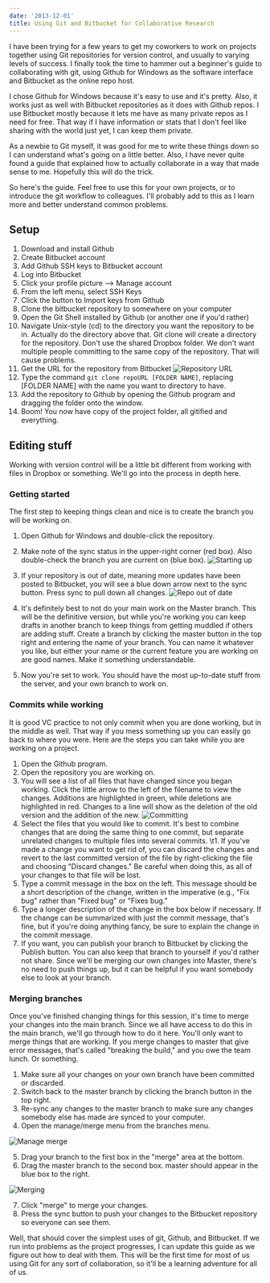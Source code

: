 ```yaml
---
date: '2013-12-01'
title: Using Git and Bitbucket for Collaborative Research
---
```


I have been trying for a few years to get my coworkers to work on projects
together using Git repositories for version control, and usually to varying
levels of success. I finally took the time to hammer out a beginner's guide to
collaborating with git, using Github for Windows as the software interface and
Bitbucket as the online repo host.

I chose Github for Windows because it's easy to use and it's pretty. Also, it
works just as well with Bitbucket repositories as it does with Github repos. I
use Bitbucket mostly because it lets me have as many private repos as I need for
free. That way if I have information or stats that I don't feel like sharing
with the world just yet, I can keep them private.

As a newbie to Git myself, it was good for me to write these things down so I
can understand what's going on a little better. Also, I have never quite found a
guide that explained how to actually collaborate in a way that made sense to
me. Hopefully this will do the trick.

So here's the guide. Feel free to use this for your own projects, or to
introduce the git workflow to colleagues. I'll probably add to this as I learn
more and better understand common problems.

<!-- more -->

## Setup

1. Download and install Github
2. Create Bitbucket account
3. Add Github SSH keys to Bitbucket account
1. Log into Bitbucket
2. Click your profile picture --> Manage account
3. From the left menu, select SSH Keys
4. Click the button to Import keys from Github
4. Clone the bitbucket repository to somewhere on your computer
1. Open the Git Shell installed by Github (or another one if you'd rather)
2. Navigate Unix-style (cd) to the directory you want the repository to be
in. Actually do the directory above that. Git clone will create a directory
for the repository. Don't use the shared Dropbox folder. We don't want
multiple people committing to the same copy of the repository. That will cause
problems.
3. Get the URL for the repository from Bitbucket
![Repository URL](https://i.imgur.com/lWycXqt.png)
3. Type the command `git clone repoURL [FOLDER NAME]`, replacing [FOLDER NAME]
with the name you want to directory to have.
5. Add the repository to Github by opening the Github program and dragging the
folder onto the window.
6. Boom! You now have copy of the project folder, all gitified and everything.

## Editing stuff
Working with version control will be a little bit different from working with
files in Dropbox or something. We'll go into the process in depth here.

### Getting started

The first step to keeping things clean and nice is to create the branch you will
be working on.

1. Open Github for Windows and double-click the repository.
2. Make note of the sync status in the upper-right corner (red box). Also
double-check the branch you are current on (blue box).
![Starting up](https://i.imgur.com/Svaoeyl.png)

3. If your repository is out of date, meaning more updates have been posted to
Bitbucket, you will see a blue down arrow next to the sync button. Press sync to
pull down all changes.  ![Repo out of date](https://i.imgur.com/nj1WRAG.png)

4. It's definitely best to not do your main work on the Master branch. This will
be the definitive version, but while you're working you can keep drafts in
another branch to keep things from getting muddled if others are adding
stuff. Create a branch by clicking the master button in the top right and
entering the name of your branch. You can name it whatever you like, but
either your name or the current feature you are working on are good
names. Make it something understandable.
5. Now you're set to work. You should have the most up-to-date stuff from the
server, and your own branch to work on.

### Commits while working

It is good VC practice to not only commit when you are done working, but in the
middle as well. That way if you mess something up you can easily go back to
where you were. Here are the steps you can take while you are working on a
project.

1. Open the Github program.
2. Open the repository you are working on.
3. You will see a list of all files that have changed since you began
working. Click the little arrow to the left of the filename to view the
changes. Additions are highlighted in green, while deletions are highlighted in
red. Changes to a line will show as the deletion of the old version and the
addition of the new.  ![Committing](https://i.imgur.com/f8qwB8o.png)
4. Select the files that you would like to commit. It's best to combine changes
that are doing the same thing to one commit, but separate unrelated changes to
multiple files into several commits.  \t1. If you've made a change you want to
get rid of, you can discard the changes and revert to the last committed version
of the file by right-clicking the file and choosing "Discard changes." Be
careful when doing this, as all of your changes to that file will be lost.
5. Type a commit message in the box on the left. This message should be a short
description of the change, written in the imperative (e.g., "Fix bug"
rather than "Fixed bug" or "Fixes bug."
6. Type a longer description of the change in the box below if necessary. If the
change can be summarized with just the commit message, that's fine, but if
you're doing anything fancy, be sure to explain the change in the commit
message.
7. If you want, you can publish your branch to Bitbucket by clicking the Publish
button. You can also keep that branch to yourself if you'd rather not
share. Since we'll be merging our own changes into Master, there's no need to
push things up, but it can be helpful if you want somebody else to look at
your branch.

### Merging branches

Once you've finished changing things for this session, it's time to merge your
changes into the main branch. Since we all have access to do this in the main
branch, we'll go through how to do it here. You'll only want to merge things
that are working. If you merge changes to master that give error messages,
that's called "breaking the build," and you owe the team lunch. Or something.

1. Make sure all your changes on your own branch have been committed or
discarded.
2. Switch back to the master branch by clicking the branch button in the top
right.
3. Re-sync any changes to the master branch to make sure any changes somebody
else has made are synced to your computer.
4. Open the manage/merge menu from the branches menu.

![Manage merge](https://i.imgur.com/2Iy6UuF.png)

5. Drag your branch to the first box in the "merge" area at the bottom.
6. Drag the master branch to the second box. master should appear in the blue
box to the right.

![Merging](https://i.imgur.com/o5NpTt8.png)

7. Click "merge" to merge your changes.
8. Press the sync button to push your changes to the Bitbucket repository so
everyone can see them.

Well, that should cover the simplest uses of git, Github, and Bitbucket. If we
run into problems as the project progresses, I can update this guide as we
figure out how to deal with them. This will be the first time for most of us
using Git for any sort of collaboration, so it'll be a learning adventure for
all of us.

